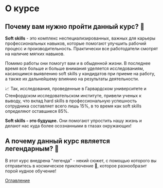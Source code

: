 # О курсе

## Почему вам нужно пройти данный курс? 🤔

**Soft skills** - это комплекс неспециализированных, важных для карьеры профессиональных навыков, которые помогают улучшить рабочий процесс и производительность. Практически все работодатели смотрят на наличие мягких навыков.

Помимо работы они помогут вам и в обыденной жизни. В последнее время все больше и больше внимания уделяется исследованиям, касающимся выявлению soft skills у кандидатов при приеме на работу, а также их дальнейшему влиянию на результаты деятельности.

📈 Так, исследования, проведенные в Гарвардском университете и Стенфордском исследовательском институте, привели ученых к выводу, что вклад hard skills в профессиональную успешность сотрудника составляет всего лишь 15%, в то время как soft skills определяют оставшиеся 85%.

**Soft skills - это будущее.** Они помогают упростить нашу жизнь и делают нас куда более осознанными в глазах окружающих!

## А почему данный курс является легендарным? 🤔

В этот курс внедрена "легенда" - некий сюжет, с помощью которого вы отправитесь в космическое приключение 🌌, которое разнообразит порой нудное обучение!

[Оглавление](../README.md)
